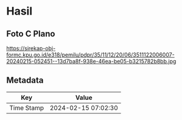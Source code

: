 # Hasil

## Foto C Plano

https://sirekap-obj-formc.kpu.go.id/e318/pemilu/pdpr/35/11/12/20/06/3511122006007-20240215-052451--13d7ba8f-938e-46ea-be05-b3215782b8bb.jpg


## Metadata

| Key        | Value               |
| ---------- | ------------------- |
| Time Stamp | 2024-02-15 07:02:30 |




